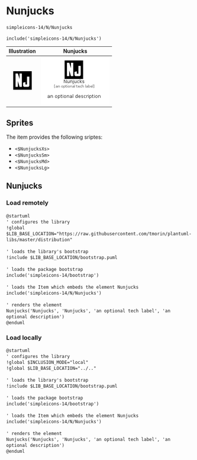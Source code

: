 # Nunjucks


```text
simpleicons-14/N/Nunjucks
```

```text
include('simpleicons-14/N/Nunjucks')
```



| Illustration | Nunjucks |
| :---: | :---: |
| ![illustration for Illustration](../../simpleicons-14/N/Nunjucks.png) | ![illustration for Nunjucks](../../simpleicons-14/N/Nunjucks.Local.png) |



## Sprites
The item provides the following sriptes:

- `<$NunjucksXs>`
- `<$NunjucksSm>`
- `<$NunjucksMd>`
- `<$NunjucksLg>`





## Nunjucks

### Load remotely
```plantuml
@startuml
' configures the library
!global $LIB_BASE_LOCATION="https://raw.githubusercontent.com/tmorin/plantuml-libs/master/distribution"

' loads the library's bootstrap
!include $LIB_BASE_LOCATION/bootstrap.puml

' loads the package bootstrap
include('simpleicons-14/bootstrap')

' loads the Item which embeds the element Nunjucks
include('simpleicons-14/N/Nunjucks')

' renders the element
Nunjucks('Nunjucks', 'Nunjucks', 'an optional tech label', 'an optional description')
@enduml
```

### Load locally
```plantuml
@startuml
' configures the library
!global $INCLUSION_MODE="local"
!global $LIB_BASE_LOCATION="../.."

' loads the library's bootstrap
!include $LIB_BASE_LOCATION/bootstrap.puml

' loads the package bootstrap
include('simpleicons-14/bootstrap')

' loads the Item which embeds the element Nunjucks
include('simpleicons-14/N/Nunjucks')

' renders the element
Nunjucks('Nunjucks', 'Nunjucks', 'an optional tech label', 'an optional description')
@enduml
```

